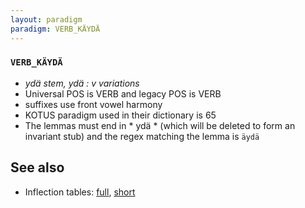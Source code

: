 ```yaml
---
layout: paradigm
paradigm: VERB_KÄYDÄ
---
```

### ` VERB_KÄYDÄ `

* _ydä stem, ydä : v variations_
* Universal POS is VERB and legacy POS is VERB
* suffixes use front vowel harmony
* KOTUS paradigm used in their dictionary is 65
* The lemmas must end in * ydä * (which will be deleted to form an invariant stub) and the regex matching the lemma is ` äydä `

## See also

* Inflection tables: [full](gen/K/käydä.html), [short](gen/K/käydä_wikt.html)

